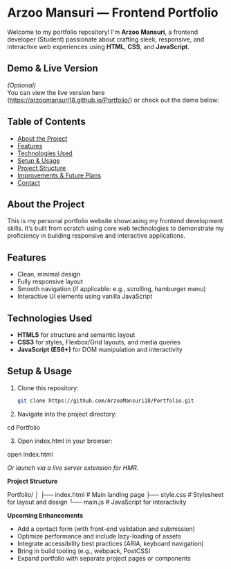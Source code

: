 # Arzoo Mansuri — Frontend Portfolio

Welcome to my portfolio repository! I'm **Arzoo Mansuri**, a frontend developer (Student) passionate about crafting sleek, responsive, and interactive web experiences using **HTML**, **CSS**, and **JavaScript**.

##  Demo & Live Version
*(Optional)*  
You can view the live version here (https://arzoomansuri18.github.io/Portfolio/) or check out the demo below:  

##  Table of Contents
- [About the Project](#about-the-project)  
- [Features](#features)  
- [Technologies Used](#technologies-used)  
- [Setup & Usage](#setup--usage)  
- [Project Structure](#project-structure)  
- [Improvements & Future Plans](#improvements--future-plans)  
- [Contact](#contact)

##  About the Project
This is my personal portfolio website showcasing my frontend development skills. It’s built from scratch using core web technologies to demonstrate my proficiency in building responsive and interactive applications.

##  Features
- Clean, minimal design  
- Fully responsive layout  
- Smooth navigation (if applicable: e.g., scrolling, hamburger menu)  
- Interactive UI elements using vanilla JavaScript

##  Technologies Used
- **HTML5** for structure and semantic layout  
- **CSS3** for styles, Flexbox/Grid layouts, and media queries  
- **JavaScript (ES6+)** for DOM manipulation and interactivity  

##  Setup & Usage

1. Clone this repository:
   ```bash
   git clone https://github.com/ArzooMansuri18/Portfolio.git

   
2. Navigate into the project directory:

cd Portfolio


3. Open index.html in your browser:

open index.html

<em>Or launch via a live server extension for HMR.</em>

**Project Structure**

Portfolio/
│
├── index.html       # Main landing page
├── style.css        # Stylesheet for layout and design
└── main.js          # JavaScript for interactivity

**Upcoming Enhancements**

<ul>
<li>Add a contact form (with front-end validation and submission)</li>

 <li>Optimize performance and include lazy-loading of assets</li>

 <li>Integrate accessibility best practices (ARIA, keyboard navigation)</li>

<li>Bring in build tooling (e.g., webpack, PostCSS)</li>

 <li>Expand portfolio with separate project pages or components</li>
 </ul>
